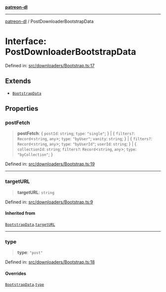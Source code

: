 [**patreon-dl**](../README.md)

***

[patreon-dl](../README.md) / PostDownloaderBootstrapData

# Interface: PostDownloaderBootstrapData

Defined in: [src/downloaders/Bootstrap.ts:17](https://github.com/patrickkfkan/patreon-dl/blob/21cb889ad3b60a77d2f4678e5262807670e6d9d0/src/downloaders/Bootstrap.ts#L17)

## Extends

- [`BootstrapData`](BootstrapData.md)

## Properties

### postFetch

> **postFetch**: \{ `postId`: `string`; `type`: `"single"`; \} \| \{ `filters?`: `Record`\<`string`, `any`\>; `type`: `"byUser"`; `vanity`: `string`; \} \| \{ `filters?`: `Record`\<`string`, `any`\>; `type`: `"byUserId"`; `userId`: `string`; \} \| \{ `collectionId`: `string`; `filters?`: `Record`\<`string`, `any`\>; `type`: `"byCollection"`; \}

Defined in: [src/downloaders/Bootstrap.ts:19](https://github.com/patrickkfkan/patreon-dl/blob/21cb889ad3b60a77d2f4678e5262807670e6d9d0/src/downloaders/Bootstrap.ts#L19)

***

### targetURL

> **targetURL**: `string`

Defined in: [src/downloaders/Bootstrap.ts:9](https://github.com/patrickkfkan/patreon-dl/blob/21cb889ad3b60a77d2f4678e5262807670e6d9d0/src/downloaders/Bootstrap.ts#L9)

#### Inherited from

[`BootstrapData`](BootstrapData.md).[`targetURL`](BootstrapData.md#targeturl)

***

### type

> **type**: `"post"`

Defined in: [src/downloaders/Bootstrap.ts:18](https://github.com/patrickkfkan/patreon-dl/blob/21cb889ad3b60a77d2f4678e5262807670e6d9d0/src/downloaders/Bootstrap.ts#L18)

#### Overrides

[`BootstrapData`](BootstrapData.md).[`type`](BootstrapData.md#type)
